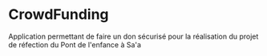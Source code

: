 # CrowdFunding
Application permettant de faire un don sécurisé pour la réalisation du projet de réfection du Pont de l'enfance à Sa'a
